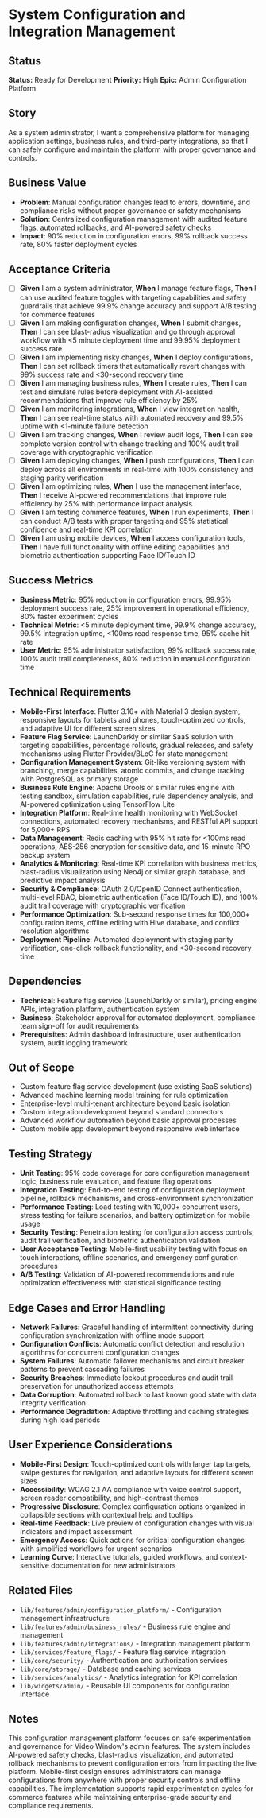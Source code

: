# System Configuration and Integration Management

## Status
**Status:** Ready for Development
**Priority:** High
**Epic:** Admin Configuration Platform

## Story
As a system administrator,
I want a comprehensive platform for managing application settings, business rules, and third-party integrations,
so that I can safely configure and maintain the platform with proper governance and controls.

## Business Value
- **Problem**: Manual configuration changes lead to errors, downtime, and compliance risks without proper governance or safety mechanisms
- **Solution**: Centralized configuration management with audited feature flags, automated rollbacks, and AI-powered safety checks
- **Impact**: 90% reduction in configuration errors, 99% rollback success rate, 80% faster deployment cycles

## Acceptance Criteria
- [ ] **Given** I am a system administrator, **When** I manage feature flags, **Then** I can use audited feature toggles with targeting capabilities and safety guardrails that achieve 99.9% change accuracy and support A/B testing for commerce features
- [ ] **Given** I am making configuration changes, **When** I submit changes, **Then** I can see blast-radius visualization and go through approval workflow with <5 minute deployment time and 99.95% deployment success rate
- [ ] **Given** I am implementing risky changes, **When** I deploy configurations, **Then** I can set rollback timers that automatically revert changes with 99% success rate and <30-second recovery time
- [ ] **Given** I am managing business rules, **When** I create rules, **Then** I can test and simulate rules before deployment with AI-assisted recommendations that improve rule efficiency by 25%
- [ ] **Given** I am monitoring integrations, **When** I view integration health, **Then** I can see real-time status with automated recovery and 99.5% uptime with <1-minute failure detection
- [ ] **Given** I am tracking changes, **When** I review audit logs, **Then** I can see complete version control with change tracking and 100% audit trail coverage with cryptographic verification
- [ ] **Given** I am deploying changes, **When** I push configurations, **Then** I can deploy across all environments in real-time with 100% consistency and staging parity verification
- [ ] **Given** I am optimizing rules, **When** I use the management interface, **Then** I receive AI-powered recommendations that improve rule efficiency by 25% with performance impact analysis
- [ ] **Given** I am testing commerce features, **When** I run experiments, **Then** I can conduct A/B tests with proper targeting and 95% statistical confidence and real-time KPI correlation
- [ ] **Given** I am using mobile devices, **When** I access configuration tools, **Then** I have full functionality with offline editing capabilities and biometric authentication supporting Face ID/Touch ID

## Success Metrics
- **Business Metric**: 95% reduction in configuration errors, 99.95% deployment success rate, 25% improvement in operational efficiency, 80% faster experiment cycles
- **Technical Metric**: <5 minute deployment time, 99.9% change accuracy, 99.5% integration uptime, <100ms read response time, 95% cache hit rate
- **User Metric**: 95% administrator satisfaction, 99% rollback success rate, 100% audit trail completeness, 80% reduction in manual configuration time

## Technical Requirements
- **Mobile-First Interface**: Flutter 3.16+ with Material 3 design system, responsive layouts for tablets and phones, touch-optimized controls, and adaptive UI for different screen sizes
- **Feature Flag Service**: LaunchDarkly or similar SaaS solution with targeting capabilities, percentage rollouts, gradual releases, and safety mechanisms using Flutter Provider/BLoC for state management
- **Configuration Management System**: Git-like versioning system with branching, merge capabilities, atomic commits, and change tracking with PostgreSQL as primary storage
- **Business Rule Engine**: Apache Drools or similar rules engine with testing sandbox, simulation capabilities, rule dependency analysis, and AI-powered optimization using TensorFlow Lite
- **Integration Platform**: Real-time health monitoring with WebSocket connections, automated recovery mechanisms, and RESTful API support for 5,000+ RPS
- **Data Management**: Redis caching with 95% hit rate for <100ms read operations, AES-256 encryption for sensitive data, and 15-minute RPO backup system
- **Analytics & Monitoring**: Real-time KPI correlation with business metrics, blast-radius visualization using Neo4j or similar graph database, and predictive impact analysis
- **Security & Compliance**: OAuth 2.0/OpenID Connect authentication, multi-level RBAC, biometric authentication (Face ID/Touch ID), and 100% audit trail coverage with cryptographic verification
- **Performance Optimization**: Sub-second response times for 100,000+ configuration items, offline editing with Hive database, and conflict resolution algorithms
- **Deployment Pipeline**: Automated deployment with staging parity verification, one-click rollback functionality, and <30-second recovery time

## Dependencies
- **Technical**: Feature flag service (LaunchDarkly or similar), pricing engine APIs, integration platform, authentication system
- **Business**: Stakeholder approval for automated deployment, compliance team sign-off for audit requirements
- **Prerequisites**: Admin dashboard infrastructure, user authentication system, audit logging framework

## Out of Scope
- Custom feature flag service development (use existing SaaS solutions)
- Advanced machine learning model training for rule optimization
- Enterprise-level multi-tenant architecture beyond basic isolation
- Custom integration development beyond standard connectors
- Advanced workflow automation beyond basic approval processes
- Custom mobile app development beyond responsive web interface

## Testing Strategy
- **Unit Testing**: 95% code coverage for core configuration management logic, business rule evaluation, and feature flag operations
- **Integration Testing**: End-to-end testing of configuration deployment pipeline, rollback mechanisms, and cross-environment synchronization
- **Performance Testing**: Load testing with 10,000+ concurrent users, stress testing for failure scenarios, and battery optimization for mobile usage
- **Security Testing**: Penetration testing for configuration access controls, audit trail verification, and biometric authentication validation
- **User Acceptance Testing**: Mobile-first usability testing with focus on touch interactions, offline scenarios, and emergency configuration procedures
- **A/B Testing**: Validation of AI-powered recommendations and rule optimization effectiveness with statistical significance testing

## Edge Cases and Error Handling
- **Network Failures**: Graceful handling of intermittent connectivity during configuration synchronization with offline mode support
- **Configuration Conflicts**: Automatic conflict detection and resolution algorithms for concurrent configuration changes
- **System Failures**: Automatic failover mechanisms and circuit breaker patterns to prevent cascading failures
- **Security Breaches**: Immediate lockout procedures and audit trail preservation for unauthorized access attempts
- **Data Corruption**: Automated rollback to last known good state with data integrity verification
- **Performance Degradation**: Adaptive throttling and caching strategies during high load periods

## User Experience Considerations
- **Mobile-First Design**: Touch-optimized controls with larger tap targets, swipe gestures for navigation, and adaptive layouts for different screen sizes
- **Accessibility**: WCAG 2.1 AA compliance with voice control support, screen reader compatibility, and high-contrast themes
- **Progressive Disclosure**: Complex configuration options organized in collapsible sections with contextual help and tooltips
- **Real-time Feedback**: Live preview of configuration changes with visual indicators and impact assessment
- **Emergency Access**: Quick actions for critical configuration changes with simplified workflows for urgent scenarios
- **Learning Curve**: Interactive tutorials, guided workflows, and context-sensitive documentation for new administrators

## Related Files
- `lib/features/admin/configuration_platform/` - Configuration management infrastructure
- `lib/features/admin/business_rules/` - Business rule engine and management
- `lib/features/admin/integrations/` - Integration management platform
- `lib/services/feature_flags/` - Feature flag service integration
- `lib/core/security/` - Authentication and authorization services
- `lib/core/storage/` - Database and caching services
- `lib/services/analytics/` - Analytics integration for KPI correlation
- `lib/widgets/admin/` - Reusable UI components for configuration interface

## Notes
This configuration management platform focuses on safe experimentation and governance for Video Window's admin features. The system includes AI-powered safety checks, blast-radius visualization, and automated rollback mechanisms to prevent configuration errors from impacting the live platform. Mobile-first design ensures administrators can manage configurations from anywhere with proper security controls and offline capabilities. The implementation supports rapid experimentation cycles for commerce features while maintaining enterprise-grade security and compliance requirements.